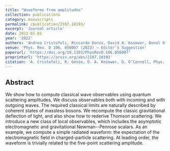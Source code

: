 ```yaml
---
title: "Waveforms from amplitudes"
collection: publications
category: manuscripts
permalink: /publication/2107.10193/
excerpt: 'Journal article'
date: 2022-01-01
year: '2022'
authors: 'Andrea Cristofoli, Riccardo Gonzo, David A. Kosower, Donal O’Connell'
venue: 'Phys. Rev. D 106, 056007 (2022) — Editor’s Suggestion'
paperurl: 'https://doi.org/10.1103/PhysRevD.106.056007'
preprinturl: 'https://arxiv.org/abs/2107.10193'
citation: 'A. Cristofoli, R. Gonzo, D. A. Kosower, D. O’Connell, Phys. Rev. D 106, 056007 (2022).'
---
```


## Abstract
We show how to compute classical wave observables using quantum scattering amplitudes. We discuss observables both with incoming and with outgoing waves. The required classical limits are naturally described by coherent states of massless bosons. We recompute the classic gravitational deflection of light, and also show how to rederive Thomson scattering. We introduce a new class of local observables, which includes the asymptotic electromagnetic and gravitational Newman--Penrose scalars. As an example, we compute a simple radiated waveform: the expectation of the electromagnetic field in charged-particle scattering. At leading order, the waveform is trivially related to the five-point scattering amplitude. 
